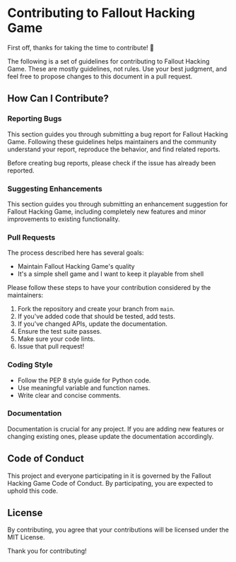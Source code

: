 # Contributing to Fallout Hacking Game

First off, thanks for taking the time to contribute! 🎉

The following is a set of guidelines for contributing to Fallout Hacking Game. These are mostly guidelines, not rules. Use your best judgment, and feel free to propose changes to this document in a pull request.

## How Can I Contribute?

### Reporting Bugs

This section guides you through submitting a bug report for Fallout Hacking Game. Following these guidelines helps maintainers and the community understand your report, reproduce the behavior, and find related reports.

Before creating bug reports, please check if the issue has already been reported.

### Suggesting Enhancements

This section guides you through submitting an enhancement suggestion for Fallout Hacking Game, including completely new features and minor improvements to existing functionality.

### Pull Requests

The process described here has several goals:

- Maintain Fallout Hacking Game's quality
- It's a simple shell game and I want to keep it playable from shell

Please follow these steps to have your contribution considered by the maintainers:

1. Fork the repository and create your branch from `main`.
2. If you've added code that should be tested, add tests.
3. If you've changed APIs, update the documentation.
4. Ensure the test suite passes.
5. Make sure your code lints.
6. Issue that pull request!

### Coding Style

- Follow the PEP 8 style guide for Python code.
- Use meaningful variable and function names.
- Write clear and concise comments.

### Documentation

Documentation is crucial for any project. If you are adding new features or changing existing ones, please update the documentation accordingly.

## Code of Conduct

This project and everyone participating in it is governed by the Fallout Hacking Game Code of Conduct. By participating, you are expected to uphold this code.

## License

By contributing, you agree that your contributions will be licensed under the MIT License.

Thank you for contributing!

